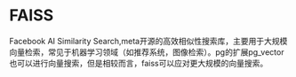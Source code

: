 # FAISS
Facebook AI Similarity Search,meta开源的高效相似性搜索库，主要用于大规模向量检索，常见于机器学习领域（如推荐系统，图像检索）。pg的扩展pg_vector也可以进行向量搜索，但是相较而言，faiss可以应对更大规模的向量搜索。
